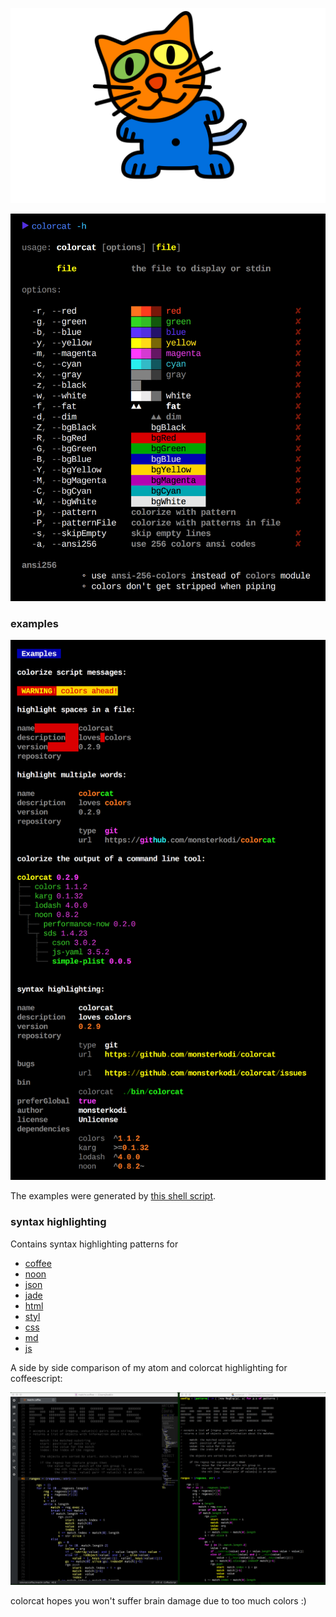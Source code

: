 
![colorcat](img/colorcat.png)

![usage](img/usage.png)

### examples

![examples](img/examples.png)

The examples were generated by [this shell script](./test/test.sh).

### syntax highlighting

Contains syntax highlighting patterns for

- [coffee](./syntax/coffee.noon)
- [noon](./syntax/noon.noon) 
- [json](./syntax/json.noon) 
- [jade](./syntax/jade.noon) 
- [html](./syntax/html.noon) 
- [styl](./syntax/styl.noon) 
- [css](./syntax/css.noon) 
- [md](./syntax/md.noon) 
- [js](./syntax/js.noon) 

A side by side comparison of my atom and colorcat highlighting for coffeescript:

![atomcat](img/atomcat.png)

colorcat hopes you won't suffer brain damage due to too much colors :)